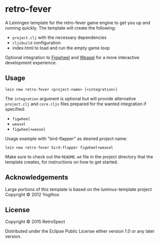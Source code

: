 # retro-fever

A Leiningen template for the retro-fever game engine to get you up and running
quickly. The template will create the following:

  * `project.clj` with the necessary dependencies
  * `cljsbuild` configuration
  * index.html to load and run the empty game loop

Optional integration to [Figwheel][] and [Weasel][] for a more interactive
development experience.

[Figwheel]: https://github.com/bhauman/lein-figwheel
[Weasel]: https://github.com/tomjakubowski/weasel


## Usage

```
lein new retro-fever <project-name> [<integration>]
```

The `integration` argument is optional but will provide alternative
`project.clj` and `core.cljs` files prepared for the wanted integration
if specified:

  * `figwheel`
  * `weasel`
  * `figwheel+weasel`

Usage example with "bird-flapper" as desired project name:

    lein new retro-fever bird-flapper figwheel+weasel

Make sure to check out the `README.md` file in the project directory that the
template creates, for instructions on how to get started.

## Acknowledgements

Large portions of this template is based on the luminus-template project
Copyright © 2012 Yogthos

## License

Copyright © 2015 RetroSpect

Distributed under the Eclipse Public License either version 1.0 or any later
version.
